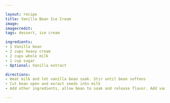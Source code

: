```yaml
---

layout: recipe
title: Vanilla Bean Ice Cream
image:
imagecredit:
tags: dessert, ice cream

ingredients:
- 1 Vanilla bean
- 2 cups heavy cream
- 2 cups whole milk
- 1 cup sugar
- Optional: Vanilla extract

directions:
- Heat milk and let vanilla bean soak. Stir until bean softens
- Cut bean open and exract seeds into milk
- Add other ingredients, allow bean to soak and release flavor. Add vanilla if necessary

---
```

